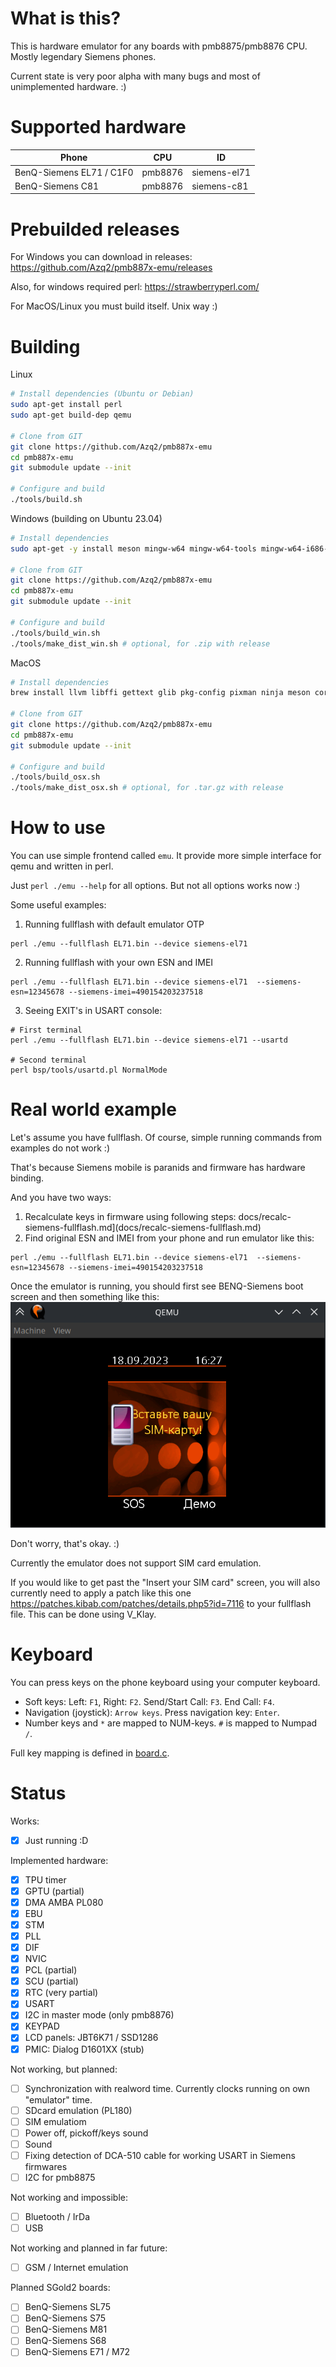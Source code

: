 # What is this?

This is hardware emulator for any boards with pmb8875/pmb8876 CPU. Mostly legendary Siemens phones.

Current state is very poor alpha with many bugs and most of unimplemented hardware. :)

# Supported hardware
| Phone                    | CPU     |   ID         |
|--------------------------|---------|--------------|
| BenQ-Siemens EL71 / C1F0 | pmb8876 | siemens-el71 |
| BenQ-Siemens C81         | pmb8876 | siemens-c81  |

# Prebuilded releases
For Windows you can download in releases: https://github.com/Azq2/pmb887x-emu/releases

Also, for windows required perl: https://strawberryperl.com/

For MacOS/Linux you must build itself. Unix way :)

# Building
Linux
```bash
# Install dependencies (Ubuntu or Debian)
sudo apt-get install perl
sudo apt-get build-dep qemu

# Clone from GIT
git clone https://github.com/Azq2/pmb887x-emu
cd pmb887x-emu
git submodule update --init

# Configure and build
./tools/build.sh
```

Windows (building on Ubuntu 23.04)
```bash
# Install dependencies
sudo apt-get -y install meson mingw-w64 mingw-w64-tools mingw-w64-i686-dev mingw-w64-x86-64-dev mingw-w64-common

# Clone from GIT
git clone https://github.com/Azq2/pmb887x-emu
cd pmb887x-emu
git submodule update --init

# Configure and build
./tools/build_win.sh
./tools/make_dist_win.sh # optional, for .zip with release
```

MacOS
```bash
# Install dependencies
brew install llvm libffi gettext glib pkg-config pixman ninja meson coreutils perl

# Clone from GIT
git clone https://github.com/Azq2/pmb887x-emu
cd pmb887x-emu
git submodule update --init

# Configure and build
./tools/build_osx.sh
./tools/make_dist_osx.sh # optional, for .tar.gz with release
```

# How to use

You can use simple frontend called `emu`. It provide more simple interface for qemu and written in perl.

Just `perl ./emu --help` for all options. But not all options works now :) 

Some useful examples:

1. Running fullflash with default emulator OTP
```
perl ./emu --fullflash EL71.bin --device siemens-el71
```
2. Running fullflash with your own ESN and IMEI
```
perl ./emu --fullflash EL71.bin --device siemens-el71  --siemens-esn=12345678 --siemens-imei=490154203237518
```
3. Seeing EXIT's in USART console:
 ```
 # First terminal
 perl ./emu --fullflash EL71.bin --device siemens-el71 --usartd

 # Second terminal
 perl bsp/tools/usartd.pl NormalMode
 ```

# Real world example

Let's assume you have fullflash. Of course, simple running commands from examples do not work :)

That's because Siemens mobile is paranids and firmware has hardware binding.

And you have two ways:
1. Recalculate keys in firmware using following steps: docs/recalc-siemens-fullflash.md](docs/recalc-siemens-fullflash.md)
2. Find original ESN and IMEI from your phone and run emulator like this:
```
perl ./emu --fullflash EL71.bin --device siemens-el71  --siemens-esn=12345678 --siemens-imei=490154203237518
```

Once the emulator is running, you should first see BENQ-Siemens boot screen and then something like this:
![A screenshot of a running emulator](docs/emu.png)

Don't worry, that's okay. :)

Currently the emulator does not support SIM card emulation.

If you would like to get past the "Insert your SIM card" screen, you will also currently need to apply a patch like this one https://patches.kibab.com/patches/details.php5?id=7116 to your fullflash file. This can be done using V_Klay.

# Keyboard
You can press keys on the phone keyboard using your computer keyboard.
* Soft keys: Left: `F1`, Right: `F2`. Send/Start Call: `F3`. End Call: `F4`.
* Navigation (joystick): `Arrow keys`. Press navigation key: `Enter`.
* Number keys and `*` are mapped to NUM-keys. `#` is mapped to Numpad `/`.

Full key mapping is defined in [board.c](https://github.com/Azq2/qemu-pmb887x/blob/7c83c045a11cd110d220ec39a6cad3dbafe86e6c/hw/arm/pmb887x/boards.c#L19-L67).

# Status

Works:
- [x] Just running :D

Implemented hardware:
- [x] TPU timer
- [x] GPTU (partial)
- [x] DMA AMBA PL080
- [x] EBU
- [x] STM
- [x] PLL
- [x] DIF
- [x] NVIC
- [x] PCL (partial)
- [x] SCU (partial)
- [x] RTC (very partial)
- [x] USART
- [x] I2C in master mode (only pmb8876)
- [x] KEYPAD
- [x] LCD panels: JBT6K71 / SSD1286
- [x] PMIC: Dialog D1601XX (stub)

Not working, but planned:
- [ ] Synchronization with realword time. Currently clocks running on own "emulator" time.
- [ ] SDcard emulation (PL180)
- [ ] SIM emulatiom
- [ ] Power off, pickoff/keys sound
- [ ] Sound
- [ ] Fixing detection of DCA-510 cable for working USART in Siemens firmwares
- [ ] I2C for pmb8875

Not working and impossible:
- [ ] Bluetooth / IrDa
- [ ] USB

Not working and planned in far future:
- [ ] GSM / Internet emulation

Planned SGold2 boards:
- [ ] BenQ-Siemens SL75
- [ ] BenQ-Siemens S75
- [ ] BenQ-Siemens M81
- [ ] BenQ-Siemens S68
- [ ] BenQ-Siemens E71 / M72

